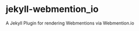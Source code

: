jekyll-webmention_io
====================

A Jekyll Plugin for rendering Webmentions via Webmention.io
